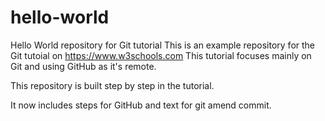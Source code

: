 # hello-world
Hello World repository for Git tutorial
This is an example repository for the Git tutoial on https://www.w3schools.com
This tutorial focuses mainly on Git and using GitHub as it's remote.

This repository is built step by step in the tutorial. 

It now includes steps for GitHub and text for git amend commit.
